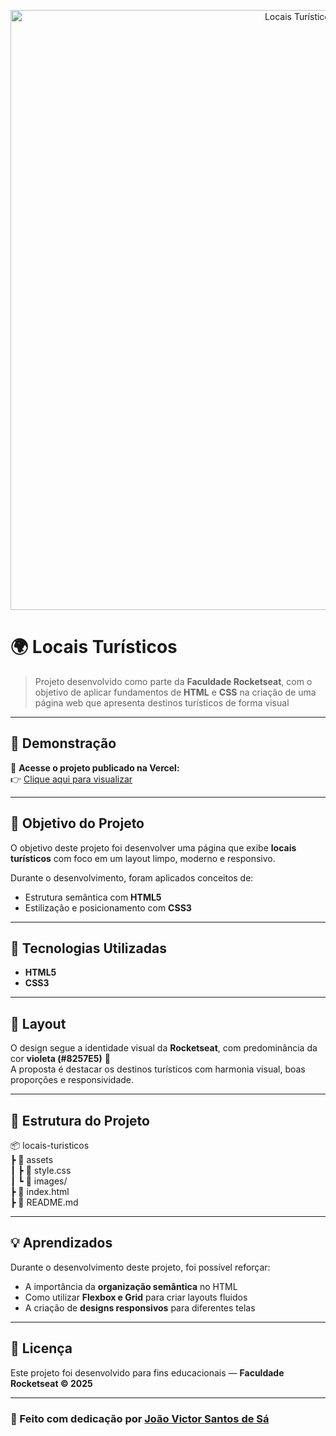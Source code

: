 <p align="center">
  <img src="./assets/Banner-Rocketseat.png" alt="Locais Turísticos Banner" width="960">
</p>

# 🌍 Locais Turísticos  

> Projeto desenvolvido como parte da **Faculdade Rocketseat**, com o objetivo de aplicar fundamentos de **HTML** e **CSS** na criação de uma página web que apresenta destinos turísticos de forma visual

---

## 🚀 Demonstração  

🔗 **Acesse o projeto publicado na Vercel:**  
👉 [Clique aqui para visualizar](https://tourist-site-tawny.vercel.app/)

---

## 🎯 Objetivo do Projeto  

O objetivo deste projeto foi desenvolver uma página que exibe **locais turísticos** com foco em um layout limpo, moderno e responsivo.  

Durante o desenvolvimento, foram aplicados conceitos de:  
- Estrutura semântica com **HTML5**  
- Estilização e posicionamento com **CSS3**  

---

## 🧠 Tecnologias Utilizadas  

- **HTML5**  
- **CSS3**  

---

## 🎨 Layout  

O design segue a identidade visual da **Rocketseat**, com predominância da cor **violeta (#8257E5)** 💜  
A proposta é destacar os destinos turísticos com harmonia visual, boas proporções e responsividade.

---

## 📁 Estrutura do Projeto  
📦 locais-turisticos <br>
┣ 📂 assets <br>
┃ ┣ 📜 style.css <br>
┃ ┗ 📜 images/ <br>
┣ 📜 index.html <br>
┣ 📜 README.md <br>

---

## 💡 Aprendizados  

Durante o desenvolvimento deste projeto, foi possível reforçar:  
- A importância da **organização semântica** no HTML  
- Como utilizar **Flexbox e Grid** para criar layouts fluidos  
- A criação de **designs responsivos** para diferentes telas  

---

## 🧾 Licença  

Este projeto foi desenvolvido para fins educacionais — **Faculdade Rocketseat © 2025**

---

### 💜 Feito com dedicação por [João Victor Santos de Sá](https://www.linkedin.com/in/joao-victor-sa/)
